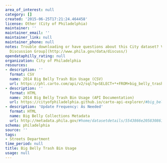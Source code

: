 ```yaml
---
area_of_interest: null
category: []
created: '2015-06-25T17:21:24.464458'
license: Other (City of Philadelphia)
maintainer: ''
maintainer_email: ''
maintainer_link: null
maintainer_phone: null
notes: Trouble downloading or have questions about this City dataset? Visit the [OpenDataPhilly
  Discussion Group](http://www.phila.gov/data/discuss/)
opendataphilly_rating: null
organization: City of Philadelphia
resources:
- description: ''
  format: CSV
  name: 2014 Big Belly Trash Bin Usage (CSV)
  url: https://phl.carto.com/api/v2/sql?q=SELECT+*+FROM+big_belly_trash_bin_usage&filename=big_belly_trash_bin_usage&format=csv&skipfields=cartodb_id,the_geom,the_geom_webmercator
- description: ''
  format: HTML
  name: 2014 Big Belly Trash Bin Usage (API Documentation)
  url: https://cityofphiladelphia.github.io/carto-api-explorer/#big_belly_trash_bin_usage
- description: 'Update Frequency: As Needed'
  format: HTML
  name: Big Belly Collections Metadata
  url: http://metadata.phila.gov/#home/datasetdetails/5543866e20583086178c4f1e/
schema: philadelphia
source: ''
tags:
- Streets Department
time_period: null
title: Big Belly Trash Bin Usage
usage: null
---
```

